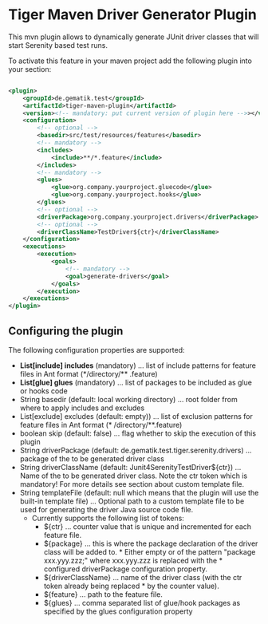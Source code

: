 # Tiger Maven Driver Generator Plugin

This mvn plugin allows to dynamically generate JUnit driver classes that will start Serenity based test runs.

To activate this feature in your maven project add the following plugin into your <build><plugins> section:

```xml

<plugin>
    <groupId>de.gematik.test</groupId>
    <artifactId>tiger-maven-plugin</artifactId>
    <version><!-- mandatory: put current version of plugin here -->></version>
    <configuration>
        <!-- optional -->
        <basedir>src/test/resources/features</basedir>
        <!-- mandatory -->
        <includes>
            <include>**/*.feature</include>
        </includes>
        <!-- mandatory -->
        <glues>
            <glue>org.company.yourproject.gluecode</glue>
            <glue>org.company.yourproject.hooks</glue>
        </glues>
        <!-- optional -->
        <driverPackage>org.company.yourproject.drivers</driverPackage>
        <!-- optional -->
        <driverClassName>TestDriver${ctr}</driverClassName>
    </configuration>
    <executions>
        <execution>
            <goals>
                <!-- mandatory -->
                <goal>generate-drivers</goal>
            </goals>
        </execution>
    </executions>
</plugin>
```

## Configuring the plugin

The following configuration properties are supported:

* **List[include] includes** (mandatory) ... list of include patterns for feature files in Ant format (*\/directory/**
  .feature)
* **List[glue] glues** (mandatory) ... list of packages to be included as glue or hooks code
* String basedir (default: local working directory) ... root folder from where to apply includes and excludes
* List[exclude] excludes (default: empty)) ... list of exclusion patterns for feature files in Ant format (*
  \/directory/**.feature)
* boolean skip (default: false) ... flag whether to skip the execution of this plugin
* String driverPackage (default: de.gematik.test.tiger.serenity.drivers) ... package of the to be generated driver class
* String driverClassName (default: Junit4SerenityTestDriver${ctr}) ... Name of the to be generated driver class. Note
  the ctr token which is mandatory! For more details see section about custom template file.
* String templateFile (default: null which means that the plugin will use the built-in template file) ... Optional path
  to a custom template file to be used for generating the driver Java source code file.
    * Currently supports the following list of tokens:
        * ${ctr} ... counter value that is unique and incremented for each feature file.
        * ${package} ... this is where the package declaration of the driver class will be added to. * Either empty or
          of the pattern "package xxx.yyy.zzz;" where xxx.yyy.zzz is replaced with the * configured driverPackage
          configuration property.
        * ${driverClassName} ... name of the driver class (with the ctr token already being replaced * by the counter
          value).
        * ${feature} ... path to the feature file.
        * ${glues} ... comma separated list of glue/hook packages as specified by the glues configuration property
